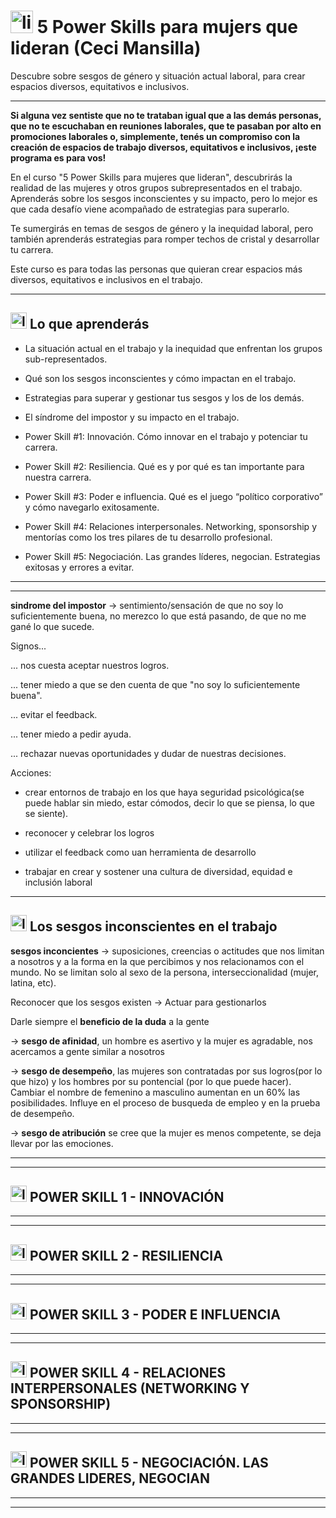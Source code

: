 # <img width="36" height="36" src="https://img.icons8.com/office/36/lightning-bolt.png" alt="lightning-bolt"/> 5 Power Skills para mujers que lideran (Ceci Mansilla)

Descubre sobre sesgos de género y situación actual laboral, para crear espacios diversos, equitativos e inclusivos.

---

**Si alguna vez sentiste que no te trataban igual que a las demás personas, que no te escuchaban en reuniones laborales, que te pasaban por alto en promociones laborales o, simplemente, tenés un compromiso con la creación de espacios de trabajo diversos, equitativos e inclusivos, ¡este programa es para vos!**

En el curso "5 Power Skills para mujeres que lideran", descubrirás la realidad de las mujeres y otros grupos subrepresentados en el trabajo. Aprenderás sobre los sesgos inconscientes y su impacto, pero lo mejor es que cada desafío viene acompañado de estrategias para superarlo.

Te sumergirás en temas de sesgos de género y la inequidad laboral, pero también aprenderás estrategias para romper techos de cristal y desarrollar tu carrera.

Este curso es para todas las personas que quieran crear espacios más diversos, equitativos e inclusivos en el trabajo.

---

## <img width="26" height="26" src="https://img.icons8.com/office/26/lightning-bolt.png" alt="lightning-bolt"/> Lo que aprenderás

- La situación actual en el trabajo y la inequidad que enfrentan los grupos sub-representados.

- Qué son los sesgos inconscientes y cómo impactan en el trabajo.

- Estrategias para superar y gestionar tus sesgos y los de los demás.

- El síndrome del impostor y su impacto en el trabajo.

- Power Skill #1: Innovación. Cómo innovar en el trabajo y potenciar tu carrera.

- Power Skill #2: Resiliencia. Qué es y por qué es tan importante para nuestra carrera.

- Power Skill #3: Poder e influencia. Qué es el juego “político corporativo” y cómo navegarlo exitosamente.

- Power Skill #4: Relaciones interpersonales. Networking, sponsorship y mentorías como los tres pilares de tu desarrollo profesional.

- Power Skill #5: Negociación. Las grandes líderes, negocian. Estrategias exitosas y errores a evitar.

---
---

**sindrome del impostor** -> sentimiento/sensación de que no soy lo suficientemente buena, no merezco lo que está pasando, de que no me gané lo que sucede.

Signos...

... nos cuesta aceptar nuestros logros.

... tener miedo a que se den cuenta de que "no soy lo suficientemente buena".

... evitar el feedback.

... tener miedo a pedir ayuda.

... rechazar nuevas oportunidades y dudar de nuestras decisiones.


Acciones:

- crear entornos de trabajo en los que haya seguridad psicológica(se puede hablar sin miedo, estar cómodos, decir lo que se piensa, lo que se siente).

- reconocer y celebrar los logros

- utilizar el feedback como uan herramienta de desarrollo

- trabajar en crear y sostener una cultura de diversidad, equidad e inclusión laboral

---

## <img width="26" height="26" src="https://img.icons8.com/office/26/lightning-bolt.png" alt="lightning-bolt"/> Los sesgos inconscientes en el trabajo

**sesgos inconcientes** -> suposiciones, creencias o actitudes que nos limitan a nosotros y a la forma en la que percibimos y nos relacionamos con el mundo. No se limitan solo al sexo de la persona, interseccionalidad (mujer, latina, etc).

Reconocer que los sesgos existen -> Actuar para gestionarlos

Darle siempre el **beneficio de la duda** a la gente

-> **sesgo de afinidad**, un hombre es asertivo y la mujer es agradable, nos acercamos a gente similar a nosotros

-> **sesgo de desempeño**, las mujeres son contratadas por sus logros(por lo que hizo) y los hombres por su pontencial (por lo que puede hacer). Cambiar el nombre de femenino a masculino aumentan en un 60% las posibilidades. Influye en el proceso de busqueda de empleo y en la prueba de desempeño.

-> **sesgo de atribución** se cree que la mujer es menos competente, se deja llevar por las emociones.

---
---


## <img width="26" height="26" src="https://img.icons8.com/office/26/lightning-bolt.png" alt="lightning-bolt"/> POWER SKILL 1 - INNOVACIÓN



---
---


## <img width="26" height="26" src="https://img.icons8.com/office/26/lightning-bolt.png" alt="lightning-bolt"/> POWER SKILL 2 - RESILIENCIA

---
---


## <img width="26" height="26" src="https://img.icons8.com/office/26/lightning-bolt.png" alt="lightning-bolt"/> POWER SKILL 3 - PODER E INFLUENCIA 

---
---


## <img width="26" height="26" src="https://img.icons8.com/office/26/lightning-bolt.png" alt="lightning-bolt"/> POWER SKILL 4 - RELACIONES INTERPERSONALES (NETWORKING Y SPONSORSHIP)

---
---


## <img width="26" height="26" src="https://img.icons8.com/office/26/lightning-bolt.png" alt="lightning-bolt"/> POWER SKILL 5 - NEGOCIACIÓN. LAS GRANDES LIDERES, NEGOCIAN

---
---